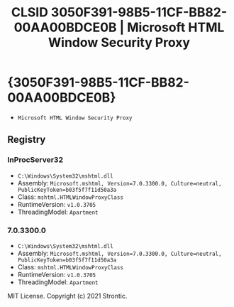 ﻿---
title: "CLSID 3050F391-98B5-11CF-BB82-00AA00BDCE0B | Microsoft HTML Window Security Proxy"
excerpt: What is COM-Object CLSID 3050F391-98B5-11CF-BB82-00AA00BDCE0B?
---

# {3050F391-98B5-11CF-BB82-00AA00BDCE0B}

* `Microsoft HTML Window Security Proxy`

## Registry


### InProcServer32

* `C:\Windows\System32\mshtml.dll`
* Assembly: `Microsoft.mshtml, Version=7.0.3300.0, Culture=neutral, PublicKeyToken=b03f5f7f11d50a3a`
* Class: `mshtml.HTMLWindowProxyClass`
* RuntimeVersion: `v1.0.3705`
* ThreadingModel: `Apartment`

### 7.0.3300.0

* `C:\Windows\System32\mshtml.dll`
* Assembly: `Microsoft.mshtml, Version=7.0.3300.0, Culture=neutral, PublicKeyToken=b03f5f7f11d50a3a`
* Class: `mshtml.HTMLWindowProxyClass`
* RuntimeVersion: `v1.0.3705`
* ThreadingModel: `Apartment`

MIT License. Copyright (c) 2021 Strontic.


